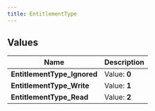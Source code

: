 ```yaml
---
title: EntitlementType
---
```


## Values

| Name | Description |
| ---- | ----------- |
| **EntitlementType\_Ignored** | Value: **0** |
| **EntitlementType\_Write** | Value: **1** |
| **EntitlementType\_Read** | Value: **2** |

